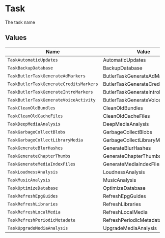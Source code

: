 # Task

The task name


## Values

| Name                                   | Value                                  |
| -------------------------------------- | -------------------------------------- |
| `TaskAutomaticUpdates`                 | AutomaticUpdates                       |
| `TaskBackupDatabase`                   | BackupDatabase                         |
| `TaskButlerTaskGenerateAdMarkers`      | ButlerTaskGenerateAdMarkers            |
| `TaskButlerTaskGenerateCreditsMarkers` | ButlerTaskGenerateCreditsMarkers       |
| `TaskButlerTaskGenerateIntroMarkers`   | ButlerTaskGenerateIntroMarkers         |
| `TaskButlerTaskGenerateVoiceActivity`  | ButlerTaskGenerateVoiceActivity        |
| `TaskCleanOldBundles`                  | CleanOldBundles                        |
| `TaskCleanOldCacheFiles`               | CleanOldCacheFiles                     |
| `TaskDeepMediaAnalysis`                | DeepMediaAnalysis                      |
| `TaskGarbageCollectBlobs`              | GarbageCollectBlobs                    |
| `TaskGarbageCollectLibraryMedia`       | GarbageCollectLibraryMedia             |
| `TaskGenerateBlurHashes`               | GenerateBlurHashes                     |
| `TaskGenerateChapterThumbs`            | GenerateChapterThumbs                  |
| `TaskGenerateMediaIndexFiles`          | GenerateMediaIndexFiles                |
| `TaskLoudnessAnalysis`                 | LoudnessAnalysis                       |
| `TaskMusicAnalysis`                    | MusicAnalysis                          |
| `TaskOptimizeDatabase`                 | OptimizeDatabase                       |
| `TaskRefreshEpgGuides`                 | RefreshEpgGuides                       |
| `TaskRefreshLibraries`                 | RefreshLibraries                       |
| `TaskRefreshLocalMedia`                | RefreshLocalMedia                      |
| `TaskRefreshPeriodicMetadata`          | RefreshPeriodicMetadata                |
| `TaskUpgradeMediaAnalysis`             | UpgradeMediaAnalysis                   |